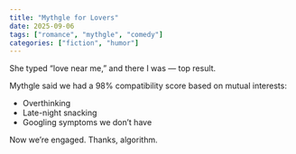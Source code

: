 ```yaml
---
title: "Mythgle for Lovers"
date: 2025-09-06
tags: ["romance", "mythgle", "comedy"]
categories: ["fiction", "humor"]
---
```


She typed “love near me,” and there I was — top result.

Mythgle said we had a 98% compatibility score based on mutual interests:  
- Overthinking  
- Late-night snacking  
- Googling symptoms we don’t have  

Now we’re engaged. Thanks, algorithm.
